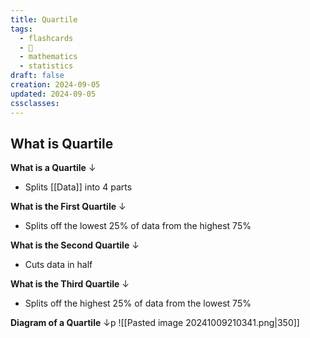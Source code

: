 ```yaml
---
title: Quartile
tags:
  - flashcards
  - 🌱
  - mathematics
  - statistics
draft: false
creation: 2024-09-05
updated: 2024-09-05
cssclasses: 
---
```

## What is Quartile

**What is a Quartile**
↓
- Splits [[Data]] into $4$ parts
<!--SR:!2025-01-01,16,292-->

**What is the First Quartile**
↓
- Splits off the lowest 25% of data from the highest 75%
<!--SR:!2024-12-31,15,292-->

**What is the Second Quartile**
↓
- Cuts data in half
<!--SR:!2025-01-01,16,290-->

**What is the Third Quartile**
↓
- Splits off the highest 25% of data from the lowest 75%
<!--SR:!2025-01-01,16,292-->

**Diagram of a Quartile**
↓p
![[Pasted image 20241009210341.png|350]]